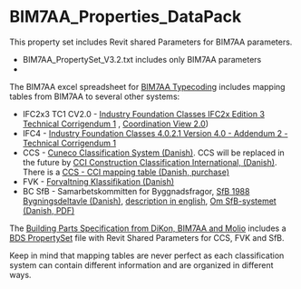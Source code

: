 # BIM7AA_Properties_DataPack

This property set includes Revit shared Parameters for BIM7AA parameters.

   * BIM7AA_PropertySet_V3.2.txt includes only BIM7AA parameters
   * 

The BIM7AA excel spreadsheet for [BIM7AA Typecoding](http://www.bim7aa.dk/BIM7AA_Typekodning.html) includes mapping tables from BIM7AA to several other systems:

   * IFC2x3 TC1 CV2.0 - [Industry Foundation Classes IFC2x Edition 3 Technical Corrigendum 1](https://standards.buildingsmart.org/IFC/RELEASE/IFC2x3/TC1/HTML/) , [Coordination View 2.0](https://technical.buildingsmart.org/standards/ifc/mvd/mvd-database/)) 
   * IFC4 - [Industry Foundation Classes 4.0.2.1 Version 4.0 - Addendum 2 - Technical Corrigendum 1](https://standards.buildingsmart.org/IFC/RELEASE/IFC4/ADD2_TC1/HTML/)
   * CCS - [Cuneco Classification System (Danish)](https://molio.dk/produkter/digitale-vaerktojer/gratis-vaerktojer/ccs-cuneco-classification-system). CCS will be replaced in the future by [CCI Construction Classification International, (Danish)](https://molio.dk/produkter/digitale-vaerktojer/gratis-vaerktojer/cci). There is a [CCS - CCI mapping table (Danish, purchase)](https://anvisninger.molio.dk/aftale_og_kommunikation/mapping%20mellem%20ccs%20og%20cci)
   * FVK - [Forvaltning Klassifikation (Danish)](https://www.lbf.dk/publikationer/2014-forvaltnings-klassifikation/)
   * BC SfB - Samarbetskommitten for Byggnadsfragor, [SfB 1988 Bygningsdeltavle (Danish)](https://molio.dk/boeger/sfb-1988-bygningsdeltavle/c-23/p-2193), [description in english](https://www.designingbuildings.co.uk/wiki/CI/SfB), [Om SfB-systemet (Danish, PDF)](https://byg-erfa.dk/sites/default/files/attachments/om-sfb-systemet.pdf)

The [Building Parts Specification from DiKon, BIM7AA and Molio](https://anvisninger.molio.dk/Gratis-vaerktojer/Bygningsdelsspecifikationer) includes a [BDS PropertySet](https://anvisninger.molio.dk/gratis-vaerktojer/bygningsdelsspecifikationer/bds_propertyset/bds_propertyset) file with Revit Shared Parameters for CCS, FVK and SfB.

Keep in mind that mapping tables are never perfect as each classification system can contain different information and are organized in different ways.
